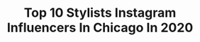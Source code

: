 ---
title: Top 10 Stylists Instagram Influencers In Chicago In 2020
description: >-
  Find top stylists Instagram influencers in Chicago in 2020. Most popular hashtags: #stylist #fashion #fashionphotography.
platform: Instagram
hits: 71
text_top: See the top-rated Instagram accounts on inBeat.
text_bottom: Our database has 71 Instagram influencers like this in Chicago, United States for you to contact.
profiles:
  - username: "totallytot3"
    fullname: >-
      Tot Jones
    bio: >-
      FaithActivator🙏🏾 Blogger💃🏾| Speaker🎤 Style Consultant ✨ #SundaysWithTot 👗 #FundaysWithTot 👖 #ForeverFarah 👼🏾 ✨Creative Life Stylist ✨ 📩📩📩📩📩📩
    location: "United States"
    followers: 18727
    engagement: 589
    commentsToLikes: 0.008285
    id: ck15shwkyd36p0i19zor3yum1
    verified: false
    hashtags: "#chicagostylist, #personalstyle, #styledbytotallytot, #wardrobestylist"
  - username: "brentonbradshaw"
    fullname: >-
      Moment Maker™️
    bio: >-
      Press Follow✨ • Chicago • Stylist •Store Owner @brentonbradshawbrand • Hair @bradshawbrandinc 👇🏾👇🏾
    location: "United States"
    followers: 10179
    engagement: 658
    commentsToLikes: 0.072519
    id: ck6tjlbkp2xr70j71euf2193b
    verified: false
    hashtags: "#blackbusiness, #blackisking, #explore, #donttouchmycrown"
  - username: "jackmarinhair"
    fullname: >-
      Jack Marin
    bio: >-
      Salon Owner - Session Stylist - Education @marinhairco for haircut appointments No DM’s please Email all inquiries @davinesnorthamerica Products
    location: "United States"
    followers: 27201
    engagement: 232
    commentsToLikes: 0.033306
    id: ck5zr7u21w2mx0i14uw3jrvp1
    verified: false
    hashtags: "#marinhairco, #mizutaniscissors, #makeupartist, #bangstyle"
  - username: "sabrinathehairwitch"
    fullname: >-
      Chicago Hair Stylist
    bio: >-
      『 Closed 』 Email For Wait List, No DM ⋆ Extensions ✄ Haircutting Specializing In Soft Color ⋆ ↴ PRE-ORDER POTION PHASE ONE ⋆
    location: "United States"
    followers: 6288
    engagement: 214
    commentsToLikes: 0.127562
    id: ck5hrnn8uv65o0i11zrwwwmh5
    verified: false
    hashtags: "#victorsnotvictims"
  - username: "theoxproject"
    fullname: >-
      𝐅𝐀𝐒𝐇𝐈𝐎𝐍 𝐏𝐇𝐎𝐓𝐎𝐆𝐑𝐀𝐏𝐇𝐄𝐑
    bio: >-
      Chicago Based Photographer, Stylist, & Retoucher DM/E-mail for rates : Not accepting collaborations
    location: "United States"
    followers: 9025
    engagement: 405
    commentsToLikes: 0.038400
    id: ck5q6zqtizfrk0i11zpdfisg5
    verified: false
    hashtags: ""
  - username: "marlonjuliandope"
    fullname: >-
      Marlon Julian
    bio: >-
      Published Photographer/Wardrobe Stylist & Wardrobe Provider™️📍Chicago,IL 📧 Inquiries/Bookings/Rates
    location: "United States"
    followers: 28675
    engagement: 235
    commentsToLikes: 0.096689
    id: ck0w2ovw5pgz40i190h1z06kj
    verified: false
    hashtags: "#flashback, #behindthescenes, #stayready"
  - username: "bebe_jones"
    fullname: >-
      BeBe Jones
    bio: >-
      * Creative Director: @rowaseat1 * Published Style Maven & Writer * Brand Consultant * #JacksonStateUniversity Alumna
    location: "United States"
    followers: 7978
    engagement: 637
    commentsToLikes: 0.260514
    id: ck8sxr8guidbe0j7876ftxqg1
    verified: false
    hashtags: "#flatlay, #theeilove, #jacksonstateuniversity, #stylist"
  - username: "windycitydinnerfairy"
    fullname: >-
      Nicole Triebe | Food artist
    bio: >-
      Recipes + Tips for Beautiful Entertaining 👩🏻‍🍳🍴 Food + Prop Stylist | Photographer | Content Creator 📍Chicago ✉️windycitydinnerfairy@gmail.com
    location: "United States"
    followers: 28248
    engagement: 270
    commentsToLikes: 0.096341
    id: ckf5xfm8qvhcf0j23wutciv3l
    verified: false
    hashtags: "#feedfeed, #mydomaineeats, #foodstylefeed, #forkyeah"
  - username: "atstasia"
    fullname: >-
      Anastasia🦋
    bio: >-
      Stylist / Model⚡️ @maggieagency / BOS @10mgmt / Chicago @truemodelmgt / NYC 📩 Anastasia.tsikhanava@gmail.com
    location: "United States"
    followers: 21577
    engagement: 550
    commentsToLikes: 0.018090
    id: ck5ch7dubq8g10i11lbvg6xp9
    verified: false
    hashtags: "#stylistwork, #stylist, #blackandwhitephotography, #fashionmodel"
  - username: "mgkstyle"
    fullname: >-
      Mary Gonsalves Kinney
    bio: >-
      CEO and Founder | SF | LA LV | Seattle | Dallas | Chicago | NYC | D.C. #MGKStyle STYLIST, WRITER, FEMINIST/ACTIVIST FOR SOCIAL JUSTICE ✌🏽#resist
    location: "United States"
    followers: 28369
    engagement: 699
    commentsToLikes: 0.006953
    id: ck8t1jlbsw0ry0j78m36dpn1d
    verified: false
    hashtags: "#mgkstyle, #bidenharris2020, #sharethemicnow, #covid"
---